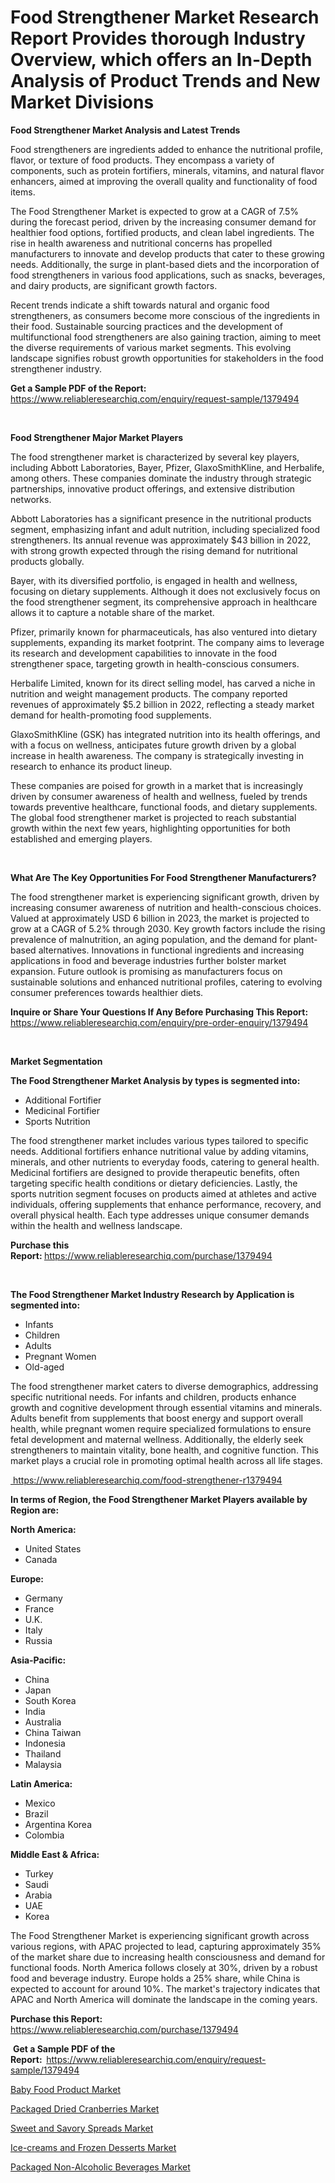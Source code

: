 <p><h1>Food Strengthener Market Research Report Provides thorough Industry Overview, which offers an In-Depth Analysis of Product Trends and New Market Divisions</h1></p><p><strong>Food Strengthener Market Analysis and Latest Trends</strong></p>
<p><p>Food strengtheners are ingredients added to enhance the nutritional profile, flavor, or texture of food products. They encompass a variety of components, such as protein fortifiers, minerals, vitamins, and natural flavor enhancers, aimed at improving the overall quality and functionality of food items.</p><p>The Food Strengthener Market is expected to grow at a CAGR of 7.5% during the forecast period, driven by the increasing consumer demand for healthier food options, fortified products, and clean label ingredients. The rise in health awareness and nutritional concerns has propelled manufacturers to innovate and develop products that cater to these growing needs. Additionally, the surge in plant-based diets and the incorporation of food strengtheners in various food applications, such as snacks, beverages, and dairy products, are significant growth factors.</p><p>Recent trends indicate a shift towards natural and organic food strengtheners, as consumers become more conscious of the ingredients in their food. Sustainable sourcing practices and the development of multifunctional food strengtheners are also gaining traction, aiming to meet the diverse requirements of various market segments. This evolving landscape signifies robust growth opportunities for stakeholders in the food strengthener industry.</p></p>
<p><strong>Get a Sample PDF of the Report:&nbsp;</strong> <a href="https://www.reliableresearchiq.com/enquiry/request-sample/1379494?utm_campaign=103&utm_medium=2&utm_source=Github&utm_content=ia&utm_term=15022025&utm_id=food-strengthener">https://www.reliableresearchiq.com/enquiry/request-sample/1379494</a></p>
<p>&nbsp;</p>
<p><strong>Food Strengthener Major Market Players</strong></p>
<p><p>The food strengthener market is characterized by several key players, including Abbott Laboratories, Bayer, Pfizer, GlaxoSmithKline, and Herbalife, among others. These companies dominate the industry through strategic partnerships, innovative product offerings, and extensive distribution networks.</p><p>Abbott Laboratories has a significant presence in the nutritional products segment, emphasizing infant and adult nutrition, including specialized food strengtheners. Its annual revenue was approximately $43 billion in 2022, with strong growth expected through the rising demand for nutritional products globally.</p><p>Bayer, with its diversified portfolio, is engaged in health and wellness, focusing on dietary supplements. Although it does not exclusively focus on the food strengthener segment, its comprehensive approach in healthcare allows it to capture a notable share of the market.</p><p>Pfizer, primarily known for pharmaceuticals, has also ventured into dietary supplements, expanding its market footprint. The company aims to leverage its research and development capabilities to innovate in the food strengthener space, targeting growth in health-conscious consumers.</p><p>Herbalife Limited, known for its direct selling model, has carved a niche in nutrition and weight management products. The company reported revenues of approximately $5.2 billion in 2022, reflecting a steady market demand for health-promoting food supplements.</p><p>GlaxoSmithKline (GSK) has integrated nutrition into its health offerings, and with a focus on wellness, anticipates future growth driven by a global increase in health awareness. The company is strategically investing in research to enhance its product lineup.</p><p>These companies are poised for growth in a market that is increasingly driven by consumer awareness of health and wellness, fueled by trends towards preventive healthcare, functional foods, and dietary supplements. The global food strengthener market is projected to reach substantial growth within the next few years, highlighting opportunities for both established and emerging players.</p></p>
<p>&nbsp;</p>
<p><strong>What Are The Key Opportunities For Food Strengthener Manufacturers?</strong></p>
<p><p>The food strengthener market is experiencing significant growth, driven by increasing consumer awareness of nutrition and health-conscious choices. Valued at approximately USD 6 billion in 2023, the market is projected to grow at a CAGR of 5.2% through 2030. Key growth factors include the rising prevalence of malnutrition, an aging population, and the demand for plant-based alternatives. Innovations in functional ingredients and increasing applications in food and beverage industries further bolster market expansion. Future outlook is promising as manufacturers focus on sustainable solutions and enhanced nutritional profiles, catering to evolving consumer preferences towards healthier diets.</p></p>
<p><strong>Inquire or Share Your Questions If Any Before Purchasing This Report:</strong> <a href="https://www.reliableresearchiq.com/enquiry/pre-order-enquiry/1379494?utm_campaign=103&utm_medium=2&utm_source=Github&utm_content=ia&utm_term=15022025&utm_id=food-strengthener">https://www.reliableresearchiq.com/enquiry/pre-order-enquiry/1379494</a></p>
<p>&nbsp;</p>
<p><strong>Market Segmentation</strong></p>
<p><strong>The Food Strengthener Market Analysis by types is segmented into:</strong></p>
<p><ul><li>Additional Fortifier</li><li>Medicinal Fortifier</li><li>Sports Nutrition</li></ul></p>
<p><p>The food strengthener market includes various types tailored to specific needs. Additional fortifiers enhance nutritional value by adding vitamins, minerals, and other nutrients to everyday foods, catering to general health. Medicinal fortifiers are designed to provide therapeutic benefits, often targeting specific health conditions or dietary deficiencies. Lastly, the sports nutrition segment focuses on products aimed at athletes and active individuals, offering supplements that enhance performance, recovery, and overall physical health. Each type addresses unique consumer demands within the health and wellness landscape.</p></p>
<p><strong>Purchase this Report:&nbsp;</strong><a href="https://www.reliableresearchiq.com/purchase/1379494?utm_campaign=103&utm_medium=2&utm_source=Github&utm_content=ia&utm_term=15022025&utm_id=food-strengthener">https://www.reliableresearchiq.com/purchase/1379494</a></p>
<p>&nbsp;</p>
<p><strong>The Food Strengthener Market Industry Research by Application is segmented into:</strong></p>
<p><ul><li>Infants</li><li>Children</li><li>Adults</li><li>Pregnant Women</li><li>Old-aged</li></ul></p>
<p><p>The food strengthener market caters to diverse demographics, addressing specific nutritional needs. For infants and children, products enhance growth and cognitive development through essential vitamins and minerals. Adults benefit from supplements that boost energy and support overall health, while pregnant women require specialized formulations to ensure fetal development and maternal wellness. Additionally, the elderly seek strengtheners to maintain vitality, bone health, and cognitive function. This market plays a crucial role in promoting optimal health across all life stages.</p></p>
<p><a href="https://www.reliableresearchiq.com/food-strengthener-r1379494?utm_campaign=103&utm_medium=2&utm_source=Github&utm_content=ia&utm_term=15022025&utm_id=food-strengthener">&nbsp;https://www.reliableresearchiq.com/food-strengthener-r1379494</a></p>
<p><strong>In terms of Region, the Food Strengthener Market Players available by Region are:</strong></p>
<p>
    <p> <strong> North America: </strong>
        <ul>
            <li>United States</li>
            <li>Canada</li>
        </ul>
        </p> 
    <p> <strong> Europe: </strong>
        <ul>
            <li>Germany</li>
            <li>France</li>
            <li>U.K.</li>
            <li>Italy</li>
            <li>Russia</li>
        </ul>
        </p> 
    <p> <strong> Asia-Pacific: </strong>
        <ul>
            <li>China</li>
            <li>Japan</li>
            <li>South Korea</li>
            <li>India</li>
            <li>Australia</li>
            <li>China Taiwan</li>
            <li>Indonesia</li>
            <li>Thailand</li>
            <li>Malaysia</li>
        </ul>
        </p> 
    <p> <strong> Latin America: </strong>
        <ul>
            <li>Mexico</li>
            <li>Brazil</li>
            <li>Argentina Korea</li>
            <li>Colombia</li>
        </ul>
        </p> 
    <p> <strong> Middle East & Africa: </strong>
        <ul>
            <li>Turkey</li>
            <li>Saudi</li>
            <li>Arabia</li>
            <li>UAE</li>
            <li>Korea</li>
        </ul>
    </p>
    </p>
<p><p>The Food Strengthener Market is experiencing significant growth across various regions, with APAC projected to lead, capturing approximately 35% of the market share due to increasing health consciousness and demand for functional foods. North America follows closely at 30%, driven by a robust food and beverage industry. Europe holds a 25% share, while China is expected to account for around 10%. The market's trajectory indicates that APAC and North America will dominate the landscape in the coming years.</p></p>
<p><strong>Purchase this Report: </strong><a href="https://www.reliableresearchiq.com/purchase/1379494?utm_campaign=103&utm_medium=2&utm_source=Github&utm_content=ia&utm_term=15022025&utm_id=food-strengthener">https://www.reliableresearchiq.com/purchase/1379494</a></p>
<p>&nbsp;<strong>Get a Sample PDF of the Report:&nbsp;&nbsp;</strong><a href="https://www.reliableresearchiq.com/enquiry/request-sample/1379494?utm_campaign=103&utm_medium=2&utm_source=Github&utm_content=ia&utm_term=15022025&utm_id=food-strengthener">https://www.reliableresearchiq.com/enquiry/request-sample/1379494</a></p>
<p><strong></strong></p>
<p><p><a href="https://github.com/kmettjanksj7/Market-Research-Report-List-1/blob/main/baby-food-product-market.md?utm_campaign=103&utm_medium=2&utm_source=Github&utm_content=ia&utm_term=15022025&utm_id=food-strengthener">Baby Food Product Market</a></p><p><a href="https://github.com/ypumgtoivo/Market-Research-Report-List-1/blob/main/packaged-dried-cranberries-market.md?utm_campaign=103&utm_medium=2&utm_source=Github&utm_content=ia&utm_term=15022025&utm_id=food-strengthener">Packaged Dried Cranberries Market</a></p><p><a href="https://github.com/cachuhashieb/Market-Research-Report-List-1/blob/main/sweet-and-savory-spreads-market.md?utm_campaign=103&utm_medium=2&utm_source=Github&utm_content=ia&utm_term=15022025&utm_id=food-strengthener">Sweet and Savory Spreads Market</a></p><p><a href="https://github.com/bedelibekwe58/Market-Research-Report-List-1/blob/main/ice-creams-and-frozen-desserts-market.md?utm_campaign=103&utm_medium=2&utm_source=Github&utm_content=ia&utm_term=15022025&utm_id=food-strengthener">Ice-creams and Frozen Desserts Market</a></p><p><a href="https://github.com/huelarnzeba29/Market-Research-Report-List-1/blob/main/packaged-non-alcoholic-beverages-market.md?utm_campaign=103&utm_medium=2&utm_source=Github&utm_content=ia&utm_term=15022025&utm_id=food-strengthener">Packaged Non-Alcoholic Beverages Market</a></p></p>